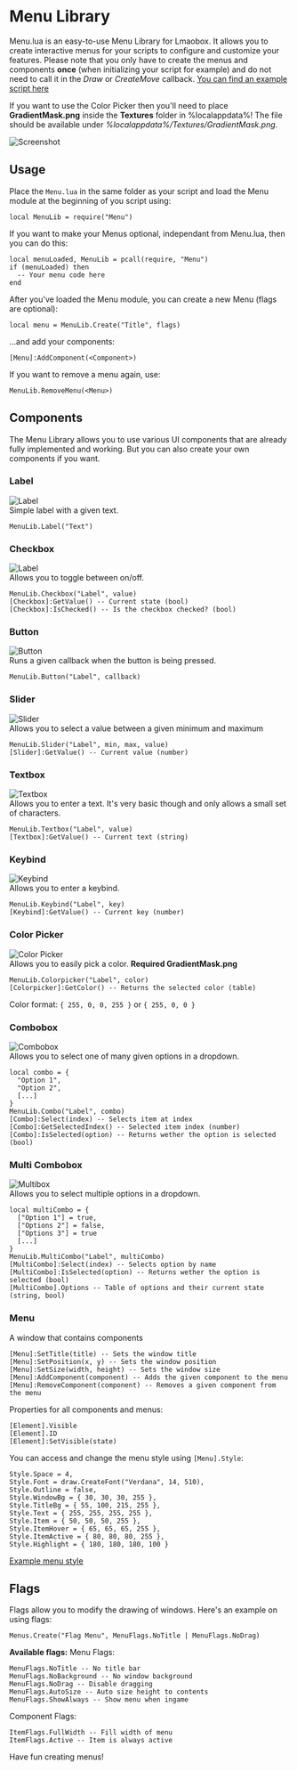 # Menu Library
Menu.lua is an easy-to-use Menu Library for Lmaobox. It allows you to create interactive menus for your scripts to configure and customize your features. Please note that you only have to create the menus and components **once** (when initializing your script for example) and do not need to call it in the *Draw* or *CreateMove* callback.
[You can find an example script here](../Menu/Menu-Example.lua)

If you want to use the Color Picker then you'll need to place **GradientMask.png** inside the **Textures** folder in %localappdata%!
The file should be available under *%localappdata%/Textures/GradientMask.png*.

![Screenshot](https://i.imgur.com/k2hyOax.png)

## Usage
Place the `Menu.lua` in the same folder as your script and load the Menu module at the beginning of you script using:
```
local MenuLib = require("Menu")
```

If you want to make your Menus optional, independant from Menu.lua, then you can do this:
```
local menuLoaded, MenuLib = pcall(require, "Menu")
if (menuLoaded) then
  -- Your menu code here
end
```

After you've loaded the Menu module, you can create a new Menu (flags are optional):
```
local menu = MenuLib.Create("Title", flags)
```

...and add your components:
```
[Menu]:AddComponent(<Component>)
```

If you want to remove a menu again, use:
```
MenuLib.RemoveMenu(<Menu>)
```

## Components
The Menu Library allows you to use various UI components that are already fully implemented and working. But you can also create your own components if you want.

### Label
![Label](https://i.imgur.com/knK7AOk.png)<br/>
Simple label with a given text.
```
MenuLib.Label("Text")
```

### Checkbox
![Label](https://i.imgur.com/ugksbLr.png)<br/>
Allows you to toggle between on/off.
```
MenuLib.Checkbox("Label", value)
[Checkbox]:GetValue() -- Current state (bool)
[Checkbox]:IsChecked() -- Is the checkbox checked? (bool)
```

### Button
![Button](https://i.imgur.com/dOVKTG4.png)<br/>
Runs a given callback when the button is being pressed.
```
MenuLib.Button("Label", callback)
```

### Slider
![Slider](https://i.imgur.com/363zFtX.png)<br/>
Allows you to select a value between a given minimum and maximum
```
MenuLib.Slider("Label", min, max, value)
[Slider]:GetValue() -- Current value (number)
```

### Textbox
![Textbox](https://i.imgur.com/vo0j8n5.png)<br/>
Allows you to enter a text. It's very basic though and only allows a small set of characters.
```
MenuLib.Textbox("Label", value)
[Textbox]:GetValue() -- Current text (string)
```

### Keybind
![Keybind](https://i.imgur.com/qr24MrZ.png)<br/>
Allows you to enter a keybind.
```
MenuLib.Keybind("Label", key)
[Keybind]:GetValue() -- Current key (number)
```

### Color Picker
![Color Picker](https://i.imgur.com/UIT95uI.png)<br/>
Allows you to easily pick a color. **Required GradientMask.png**
```
MenuLib.Colorpicker("Label", color)
[Colorpicker]:GetColor() -- Returns the selected color (table)
```
Color format: `{ 255, 0, 0, 255 }` or `{ 255, 0, 0 }`

### Combobox
![Combobox](https://i.imgur.com/VthXZZp.png)<br/>
Allows you to select one of many given options in a dropdown.
```
local combo = {
  "Option 1",
  "Option 2",
  [...]
}
MenuLib.Combo("Label", combo)
[Combo]:Select(index) -- Selects item at index
[Combo]:GetSelectedIndex() -- Selected item index (number)
[Combo]:IsSelected(option) -- Returns wether the option is selected (bool)
```

### Multi Combobox
![Multibox](https://i.imgur.com/bwPnnaf.png)<br/>
Allows you to select multiple options in a dropdown.
```
local multiCombo = {
  ["Option 1"] = true,
  ["Options 2"] = false,
  ["Options 3"] = true
  [...]
}
MenuLib.MultiCombo("Label", multiCombo)
[MultiCombo]:Select(index) -- Selects option by name
[MultiCombo]:IsSelected(option) -- Returns wether the option is selected (bool)
[MultiCombo].Options -- Table of options and their current state (string, bool)
```

### Menu
A window that contains components
```
[Menu]:SetTitle(title) -- Sets the window title
[Menu]:SetPosition(x, y) -- Sets the window position
[Menu]:SetSize(width, height) -- Sets the window size
[Menu]:AddComponent(component) -- Adds the given component to the menu
[Menu]:RemoveComponent(component) -- Removes a given component from the menu
```

Properties for all components and menus:
```
[Element].Visible
[Element].ID
[Element]:SetVisible(state)
```

You can access and change the menu style using `[Menu].Style`:
```
Style.Space = 4,
Style.Font = draw.CreateFont("Verdana", 14, 510),
Style.Outline = false,
Style.WindowBg = { 30, 30, 30, 255 },
Style.TitleBg = { 55, 100, 215, 255 },
Style.Text = { 255, 255, 255, 255 },
Style.Item = { 50, 50, 50, 255 },
Style.ItemHover = { 65, 65, 65, 255 },
Style.ItemActive = { 80, 80, 80, 255 },
Style.Highlight = { 180, 180, 180, 100 }
```
[Example menu style](https://i.imgur.com/uMCCN0Y.png)

## Flags
Flags allow you to modify the drawing of windows. Here's an example on using flags:
```
Menus.Create("Flag Menu", MenuFlags.NoTitle | MenuFlags.NoDrag)
```

**Available flags:**
Menu Flags:
```
MenuFlags.NoTitle -- No title bar
MenuFlags.NoBackground -- No window background
MenuFlags.NoDrag -- Disable dragging
MenuFlags.AutoSize -- Auto size height to contents
MenuFlags.ShowAlways -- Show menu when ingame
```

Component Flags:
```
ItemFlags.FullWidth -- Fill width of menu
ItemFlags.Active -- Item is always active
```

Have fun creating menus!
